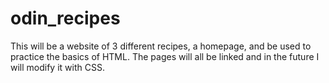 # odin_recipes

This will be a website of 3 different recipes, a homepage, and be used to practice the basics of HTML. The pages will all be linked and in the future I will modify it with CSS.
